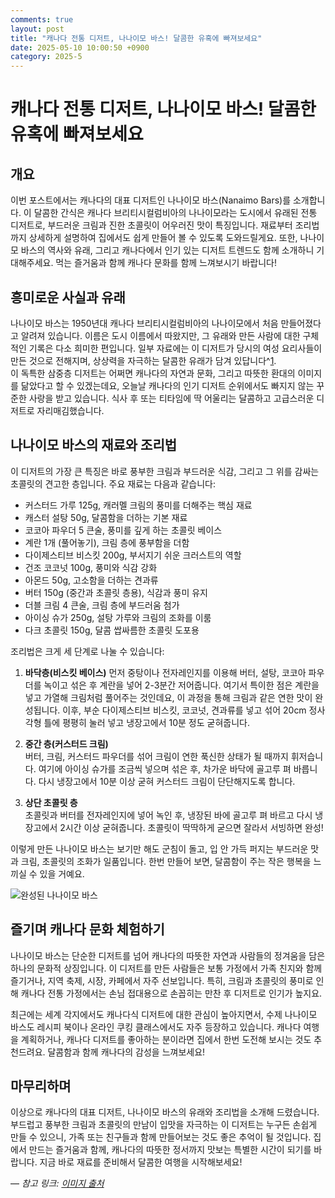 ```yaml
---
comments: true
layout: post
title: "캐나다 전통 디저트, 나나이모 바스! 달콤한 유혹에 빠져보세요"
date: 2025-05-10 10:00:50 +0900
category: 2025-5
---
```


# 캐나다 전통 디저트, 나나이모 바스! 달콤한 유혹에 빠져보세요 

## 개요
이번 포스트에서는 캐나다의 대표 디저트인 나나이모 바스(Nanaimo Bars)를 소개합니다. 이 달콤한 간식은 캐나다 브리티시컬럼비아의 나나이모라는 도시에서 유래된 전통 디저트로, 부드러운 크림과 진한 초콜릿이 어우러진 맛이 특징입니다. 재료부터 조리법까지 상세하게 설명하여 집에서도 쉽게 만들어 볼 수 있도록 도와드릴게요. 또한, 나나이모 바스의 역사와 유래, 그리고 캐나다에서 인기 있는 디저트 트렌드도 함께 소개하니 기대해주세요. 먹는 즐거움과 함께 캐나다 문화를 함께 느껴보시기 바랍니다!

## 흥미로운 사실과 유래
나나이모 바스는 1950년대 캐나다 브리티시컬럼비아의 나나이모에서 처음 만들어졌다고 알려져 있습니다. 이름은 도시 이름에서 따왔지만, 그 유래와 만든 사람에 대한 구체적인 기록은 다소 희미한 편입니다. 일부 자료에는 이 디저트가 당시의 여성 요리사들이 만든 것으로 전해지며, 상상력을 자극하는 달콤한 유래가 담겨 있답니다^[1](https://namu.wiki/w/%EB%82%98%EB%82%98%EC%9D%B4%EB%AA%A8)​.  
이 독특한 삼중층 디저트는 어쩌면 캐나다의 자연과 문화, 그리고 따뜻한 환대의 이미지를 닮았다고 할 수 있겠는데요, 오늘날 캐나다의 인기 디저트 순위에서도 빠지지 않는 꾸준한 사랑을 받고 있습니다. 식사 후 또는 티타임에 딱 어울리는 달콤하고 고급스러운 디저트로 자리매김했습니다.

## 나나이모 바스의 재료와 조리법
이 디저트의 가장 큰 특징은 바로 풍부한 크림과 부드러운 식감, 그리고 그 위를 감싸는 초콜릿의 견고한 층입니다. 주요 재료는 다음과 같습니다:

- 커스터드 가루 125g, 캐러멜 크림의 풍미를 더해주는 핵심 재료
- 캐스터 설탕 50g, 달콤함을 더하는 기본 재료
- 코코아 파우더 5 큰술, 풍미를 깊게 하는 초콜릿 베이스
- 계란 1개 (풀어놓기), 크림 층에 풍부함을 더함
- 다이제스티브 비스킷 200g, 부서지기 쉬운 크러스트의 역할
- 건조 코코넛 100g, 풍미와 식감 강화
- 아몬드 50g, 고소함을 더하는 견과류
- 버터 150g (중간과 초콜릿 층용), 식감과 풍미 유지
- 더블 크림 4 큰술, 크림 층에 부드러움 첨가
- 아이싱 슈가 250g, 설탕 가루와 크림의 조화를 이룸
- 다크 초콜릿 150g, 달콤 쌉싸름한 초콜릿 도포용

조리법은 크게 세 단계로 나눌 수 있습니다:

1. **바닥층(비스킷 베이스)** 
먼저 중탕이나 전자레인지를 이용해 버터, 설탕, 코코아 파우더를 녹이고 섞은 후 계란을 넣어 2-3분간 저어줍니다. 여기서 특이한 점은 계란을 넣고 가열해 크림처럼 풀어주는 것인데요, 이 과정을 통해 크림과 같은 연한 맛이 완성됩니다. 이후, 부순 다이제스티브 비스킷, 코코넛, 견과류를 넣고 섞어 20cm 정사각형 틀에 평평히 눌러 넣고 냉장고에서 10분 정도 굳혀줍니다.

2. **중간 층(커스터드 크림)**  
버터, 크림, 커스터드 파우더를 섞어 크림이 연한 푹신한 상태가 될 때까지 휘저습니다. 여기에 아이싱 슈가를 조금씩 넣으며 섞은 후, 차가운 바닥에 골고루 펴 바릅니다. 다시 냉장고에서 10분 이상 굳혀 커스터드 크림이 단단해지도록 합니다.

3. **상단 초콜릿 층**  
초콜릿과 버터를 전자레인지에 넣어 녹인 후, 냉장된 바에 골고루 펴 바르고 다시 냉장고에서 2시간 이상 굳혀줍니다. 초콜릿이 딱딱하게 굳으면 잘라서 서빙하면 완성!

이렇게 만든 나나이모 바스는 보기만 해도 군침이 돌고, 입 안 가득 퍼지는 부드러운 맛과 크림, 초콜릿의 조화가 일품입니다. 한번 만들어 보면, 달콤함이 주는 작은 행복을 느끼실 수 있을 거예요.

![완성된 나나이모 바스](https://www.themealdb.com/images/media/meals/vwuprt1511813703.jpg)

## 즐기며 캐나다 문화 체험하기
나나이모 바스는 단순한 디저트를 넘어 캐나다의 따뜻한 자연과 사람들의 정겨움을 담은 하나의 문화적 상징입니다. 이 디저트를 만든 사람들은 보통 가정에서 가족 친지와 함께 즐기거나, 지역 축제, 시장, 카페에서 자주 선보입니다. 특히, 크림과 초콜릿의 풍미로 인해 캐나다 전통 가정에서는 손님 접대용으로 손꼽히는 만찬 후 디저트로 인기가 높지요.

최근에는 세계 각지에서도 캐나다식 디저트에 대한 관심이 높아지면서, 수제 나나이모 바스도 레시피 북이나 온라인 쿠킹 클래스에서도 자주 등장하고 있습니다. 캐나다 여행을 계획하거나, 캐나다 디저트를 좋아하는 분이라면 집에서 한번 도전해 보시는 것도 추천드려요. 달콤함과 함께 캐나다의 감성을 느껴보세요!

## 마무리하며
이상으로 캐나다의 대표 디저트, 나나이모 바스의 유래와 조리법을 소개해 드렸습니다. 부드럽고 풍부한 크림과 초콜릿의 만남이 입맛을 자극하는 이 디저트는 누구든 손쉽게 만들 수 있으니, 가족 또는 친구들과 함께 만들어보는 것도 좋은 추억이 될 것입니다. 집에서 만드는 즐거움과 함께, 캐나다의 따뜻한 정서까지 맛보는 특별한 시간이 되기를 바랍니다. 지금 바로 재료를 준비해서 달콤한 여행을 시작해보세요!

—
*참고 링크: [이미지 출처](https://www.themealdb.com/images/media/meals/vwuprt1511813703.jpg)*